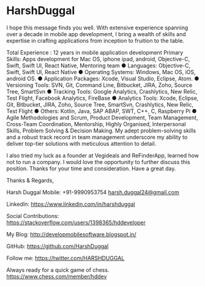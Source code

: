 # HarshDuggal

I hope this message finds you well.
With extensive experience spanning over a decade in mobile app development, I bring a wealth of skills and expertise in crafting applications from inception to fruition to the table.

Total Experience : 12 years in mobile application development
Primary Skills: Apps development for Mac OS, iphone ipad, android, Objective-C, Swift, Swift UI, React Native, Mentoring team
● Languages: Objective-C, Swift, Swift UI, React Native
● Operating Systems: Windows, Mac OS, iOS, android OS.
● Application Packages: Xcode, Visual Studio, Eclipse, Atom.
● Versioning Tools: SVN, Git, Command Line, Bitbucket, JIRA, Zoho, Source Tree,
SmartSvn
● Tracking Tools: Google Analytics, Crashlytics, New Relic, Test Flight, Facebook
Analytics, FireBase
● Analytics Tools: Xcode, Eclipse, Git, Bitbucket, JIRA, Zoho, Source Tree, SmartSvn,
Crashlytics, New Relic, Test Flight
● Others: Kotlin, Java, SAP ABAP, SWT, C++, C, Raspberry Pi
● Agile Methodologies and Scrum, Product Development, Team Management,
Cross-Team Coordination, Mentorship, Highly Organised, Interpersonal Skills, Problem Solving & Decision Making.
My adept problem-solving skills and a robust track record in team management underscore my ability to deliver top-tier solutions with meticulous attention to detail.

I also tried my luck as a founder at Vegideals and ReFinderApp, learned how not to run a company.
I would love the opportunity to further discuss this position. Thanks for your time and consideration. Have a great day.


Thanks & Regards,

Harsh Duggal
Mobile: +91-9990953754
harsh.duggal24@gmail.com

LinkedIn: https://www.linkedin.com/in/harshduggal

Social Contributions: https://stackoverflow.com/users/1398365/hddeveloper 

My Blog: http://developmobilesoftware.blogspot.in/

GitHub: https://github.com/HarshDuggal

Follow me: https://twitter.com/HARSHDUGGAL 

Always ready for a quick game of chess. https://www.chess.com/member/hddev

